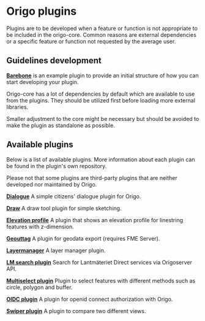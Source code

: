 # Origo plugins
Plugins are to be developed when a feature or function is not appropriate to be included in the origo-core. Common reasons are external dependencies or a specific feature or function not requested by the average user. 
## Guidelines development

**[Barebone](https://github.com/origo-map/barebone-plugin)** is an example plugin to provide an initial structure of how you can start developing your plugin. 

Origo-core has a lot of dependencies by default which are available to use from the plugins. They should be utilized first before loading more external libraries.

Smaller adjustment to the core might be necessary but should be avoided to make the plugin as standalone as possible. 

## Available plugins
Below is a list of available plugins. More information about each plugin can be found in the plugin's own repository.

Please not that some plugins are third-party plugins that are neither developed nor maintained by Origo.

**[Dialogue](https://github.com/origo-map/dialogue-plugin)**
A simple citizens' dialogue plugin for Origo.

**[Draw](https://github.com/origo-map/draw-plugin)**
A draw tool plugin for simple sketching.

**[Elevation profile](https://github.com/origo-map/elevation-profile-plugin)**
A plugin that shows an elevation profile for linestring features with z-dimension.

**[Geouttag](https://github.com/Eskilstuna-kommun/Geouttag)**
A plugin for geodata export (requires FME Server).

**[Layermanager](https://github.com/origo-map/layermanager)**
A layer manager plugin.

**[LM search plugin](https://github.com/origo-map/lmsearch-plugin)**
Search for Lantmäteriet Direct services via Origoserver API.

**[Multiselect plugin](https://github.com/origo-map/multiselect-plugin)**
Plugin to select features with different methods such as circle, polygon and buffer.

**[OIDC plugin](https://github.com/SigtunaGIS/oidc-plugin)**
A plugin for openid connect authorization with Origo.

**[Swiper plugin](https://github.com/SigtunaGIS/swiper-plugin)**
A plugin to compare two different views.
